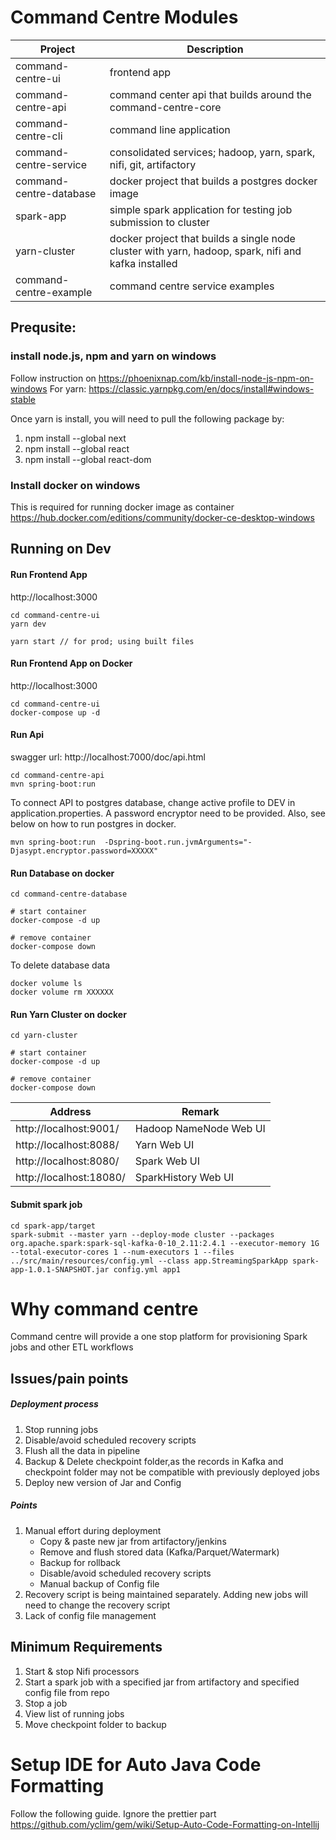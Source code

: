 # Command Centre Modules

| Project     | Description |
| ----------- | ----------- |
| command-centre-ui      |  frontend app      |
| command-centre-api      |  command center api that builds around the command-centre-core |
| command-centre-cli      |  command line application      |
| command-centre-service   |   consolidated services; hadoop, yarn, spark, nifi, git, artifactory       |
| command-centre-database   |  docker project that builds a postgres docker image           |
| spark-app   | simple spark application for testing job submission to cluster        |
| yarn-cluster   | docker project that builds a single node cluster with yarn, hadoop, spark, nifi and kafka installed        |
| command-centre-example   |  command centre service examples      |

## Prequsite:
### install node.js, npm and yarn on windows 
Follow instruction on https://phoenixnap.com/kb/install-node-js-npm-on-windows
For yarn: https://classic.yarnpkg.com/en/docs/install#windows-stable

Once yarn is install, you will need to pull the following package by:
1) npm install --global next
2) npm install --global react
3) npm install --global react-dom

### Install docker on windows 
This is required for running docker image as container
https://hub.docker.com/editions/community/docker-ce-desktop-windows

## Running on Dev
#### Run Frontend App
http://localhost:3000
```
cd command-centre-ui
yarn dev

yarn start // for prod; using built files
```
#### Run Frontend App on Docker
http://localhost:3000
```
cd command-centre-ui
docker-compose up -d
```
#### Run Api
swagger url: http://localhost:7000/doc/api.html
```
cd command-centre-api
mvn spring-boot:run 
```
To connect API to postgres database, change active profile to DEV in application.properties. 
A password encryptor need to be provided. Also, see below on how to run postgres in docker.

```
mvn spring-boot:run  -Dspring-boot.run.jvmArguments="-Djasypt.encryptor.password=XXXXX"
```

#### Run Database on docker
```
cd command-centre-database

# start container
docker-compose -d up

# remove container
docker-compose down
```

To delete database data
```
docker volume ls
docker volume rm XXXXXX
```

#### Run Yarn Cluster on docker
```
cd yarn-cluster

# start container
docker-compose -d up

# remove container
docker-compose down
```
Address | Remark 
--- | --- 
http://localhost:9001/ | Hadoop NameNode Web UI
http://localhost:8088/ | Yarn Web UI
http://localhost:8080/ | Spark Web UI
http://localhost:18080/ | SparkHistory Web UI
#### Submit spark job
```
cd spark-app/target
spark-submit --master yarn --deploy-mode cluster --packages org.apache.spark:spark-sql-kafka-0-10_2.11:2.4.1 --executor-memory 1G --total-executor-cores 1 --num-executors 1 --files ../src/main/resources/config.yml --class app.StreamingSparkApp spark-app-1.0.1-SNAPSHOT.jar config.yml app1
```

# Why command centre
Command centre will provide a one stop platform for provisioning Spark jobs and other ETL workflows 
## Issues/pain points
##### Deployment process
1.	Stop running jobs
2.	Disable/avoid scheduled recovery scripts 
3.	Flush all the data in pipeline
4.	Backup & Delete checkpoint folder,as the records in Kafka and checkpoint folder may not be compatible with previously deployed jobs 
5.	Deploy new version of Jar and Config 

##### Points
1.	Manual effort during deployment
      -	Copy & paste new jar from artifactory/jenkins
      -	Remove and flush stored data (Kafka/Parquet/Watermark)
      -	Backup for rollback
      -	Disable/avoid scheduled recovery scripts
      -	Manual backup of Config file
2.	Recovery script is being maintained separately. Adding new jobs will need to change the recovery script
3.	Lack of config file management

## Minimum Requirements
1.	Start & stop Nifi processors
2.	Start a spark job with a specified jar from artifactory and specified config file from repo
3.	Stop a job
4.	View list of running jobs
5.	Move checkpoint folder to backup

# Setup IDE for Auto Java Code Formatting
Follow the following guide. Ignore the prettier part
https://github.com/yclim/gem/wiki/Setup-Auto-Code-Formatting-on-Intellij
